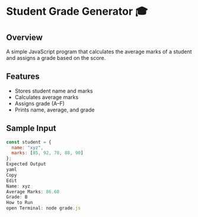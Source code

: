# Student Grade Generator 🎓

## Overview
A simple JavaScript program that calculates the average marks of a student and assigns a grade based on the score.  

## Features
- Stores student name and marks  
- Calculates average marks  
- Assigns grade (A–F)  
- Prints name, average, and grade  

## Sample Input
```javascript
const student = {
  name: "xyz",
  marks: [85, 92, 78, 88, 90]
};
Expected Output
yaml
Copy
Edit
Name: xyz
Average Marks: 86.60
Grade: B
How to Run
open Terminal: node grade.js
